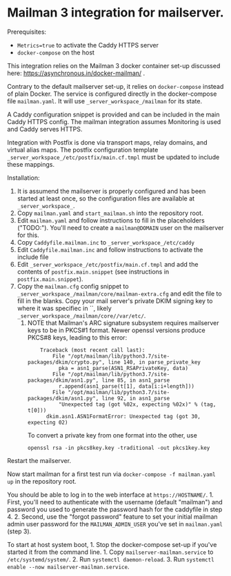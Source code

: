 # Mailman 3 integration for mailserver.

Prerequisites:
- `Metrics=true` to activate the Caddy HTTPS server
- `docker-compose` on the host

This integration relies on the Mailman 3 docker container set-up discussed here: https://asynchronous.in/docker-mailman/ .

Contrary to the default mailserver set-up, it relies on `docker-compose` instead of plain Docker.
The service is configured directly in the docker-compose file `mailman.yaml`.
It will use `_server_workspace_/mailman` for its state.

A Caddy configuration snippet is provided and can be included in the main Caddy HTTPS config.
The mailman integration assumes Monitoring is used and Caddy serves HTTPS.

Integration with Postfix is done via transport maps, relay domains, and virtual alias maps.
The postfix configuration template `_server_workspace_/etc/postfix/main.cf.tmpl` must be updated to include these mappings.

Installation:
1. It is assumend the mailserver is properly configured and has been started at least once, so the configuration files are available at `_server_workspace_`.
2. Copy `mailman.yaml` and `start_mailman.sh` into the repository root.
3. Edit `mailman.yaml` and follow instructions to fill in the placeholders ("TODO:").
   You'll need to create a `mailman@DOMAIN` user on the mailserver for this.
4. Copy `Caddyfile.mailman.inc` to `_server_workspace_/etc/caddy`
5. Edit `Caddyfile.mailman.inc` and follow instructions to activate the include file
6. Edit `_server_workspace_/etc/postfix/main.cf.tmpl` and add the contents of `postfix.main.snippet`
   (see instructions in `postfix.main.snippet`).
7. Copy the `mailman.cfg` config snippet to `_server_workspace_/mailman/core/mailman-extra.cfg` and edit the file to fill in the blanks.
   Copy your mail server's private DKIM signing key to where it was specifiec in ``, likely `_server_workspace_/mailman/core//var/etc/`.
   1. NOTE that Mailman's ARC signature subsystem requires mailserver keys to be in PKCS#1 format.
      Newer openssl versions produce PKCS#8 keys, leading to this error:
      ```
          Traceback (most recent call last):
              File "/opt/mailman/lib/python3.7/site-packages/dkim/crypto.py", line 140, in parse_private_key
                pka = asn1_parse(ASN1_RSAPrivateKey, data)
              File "/opt/mailman/lib/python3.7/site-packages/dkim/asn1.py", line 85, in asn1_parse
                r.append(asn1_parse(t[1], data[i:i+length]))
              File "/opt/mailman/lib/python3.7/site-packages/dkim/asn1.py", line 92, in asn1_parse
                "Unexpected tag (got %02x, expecting %02x)" % (tag, t[0]))
            dkim.asn1.ASN1FormatError: Unexpected tag (got 30, expecting 02)
        ```
        To convert a private key from one format into the other, use
        ```
        openssl rsa -in pkcs8key.key -traditional -out pkcs1key.key
        ```

Restart the mailserver.

Now start mailman for a first test run via `docker-compose -f mailman.yaml up` in the repository root.

You should be able to log in to the web interface at `https://HOSTNAME/`.
    1. First, you'll need to authenticate with the username (default "mailman") and password you used
        to generate the password hash for the caddyfile in step 4.
    2. Second, use the "forgot password" feature to set your initial mailman admin user password for the
       `MAILMAN_ADMIN_USER` you've set in `mailman.yaml` (step 3).

To start at host system boot,
    1. Stop the docker-compose set-up if you've started it from the command line.
    1. Copy `mailserver-mailman.service` to `/etc/systemd/system/`.
    2. Run `systemctl daemon-reload`.
    3. Run `systemctl enable --now mailserver-mailman.service`.
